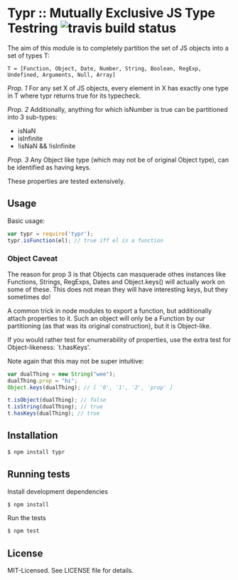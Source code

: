 # Typr :: Mutually Exclusive JS Type Testring ![travis build status](https://secure.travis-ci.org/clux/typr.png)

The aim of this module is to completely partition the set of JS objects into a set of types T:

````
T = [Function, Object, Date, Number, String, Boolean, RegExp, Undefined, Arguments, Null, Array]
````

*Prop. 1* For any set X of JS objects, every element in X has exactly one type in T
where typr returns true for its typecheck.

*Prop. 2* Additionally, anything for which isNumber is true can be partitioned into 3 sub-types:

- isNaN
- isInfinite
- !isNaN && !isInfinite

*Prop. 3* Any Object like type (which may not be of original Object type), can be
identified as having keys.

These properties are tested extensively.

## Usage
Basic usage:

````javascript
var typr = require('typr');
typr.isFunction(el); // true iff el is a function
````

### Object Caveat
The reason for prop 3 is that Objects can masquerade othes instances like
Functions, Strings, RegExps, Dates and Object.keys() will actually work on some
of these. This does not mean they will have interesting keys, but they sometimes
do!

A common trick in node modules to export a function, but additionally attach
properties to it. Such an object will only be a Function by our partitioning
(as that was its original construction), but it is Object-like.

If you would rather test for enumerability of properties, use the extra test
for Object-likeness: `t.hasKeys'.

Note again that this may not be super intuitive:

````javascript
var dualThing = new String("wee");
dualThing.prop = "hi";
Object.keys(dualThing); // [ '0', '1', '2', 'prop' ]

t.isObject(dualThing); // false
t.isString(dualThing); // true
t.hasKeys(dualThing); // true
````

## Installation

````bash
$ npm install typr
````

## Running tests
Install development dependencies

````bash
$ npm install
````

Run the tests

````bash
$ npm test
````

## License
MIT-Licensed. See LICENSE file for details.
